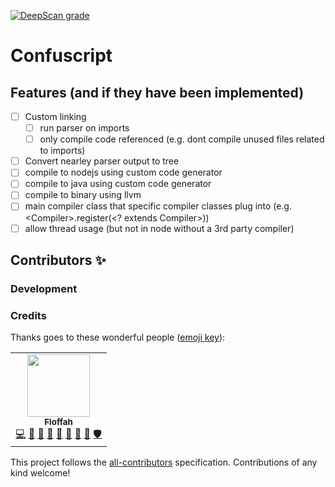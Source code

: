 [![DeepScan grade](https://deepscan.io/api/teams/12988/projects/16026/branches/332529/badge/grade.svg)](https://deepscan.io/dashboard#view=project&tid=12988&pid=16026&bid=332529)

# Confuscript

## Features (and if they have been implemented)

- [ ] Custom linking
  - [ ] run parser on imports
  - [ ] only compile code referenced (e.g. dont compile unused files related to imports)
- [ ] Convert nearley parser output to tree
- [ ] compile to nodejs using custom code generator
- [ ] compile to java using custom code generator
- [ ] compile to binary using llvm
- [ ] main compiler class that specific compiler classes plug into (e.g. \<Compiler\>.register(\<? extends Compiler\>))
- [ ] allow thread usage (but not in node without a 3rd party compiler)

## Contributors ✨

### Development



### Credits

Thanks goes to these wonderful people ([emoji key](https://allcontributors.org/docs/en/emoji-key)):

<!-- ALL-CONTRIBUTORS-LIST:START - Do not remove or modify this section -->
<!-- prettier-ignore-start -->
<!-- markdownlint-disable -->
<table>
  <tr>
    <td align="center"><a href="https://discord.gg/bc8Y2y9"><img src="https://avatars0.githubusercontent.com/u/27270386?v=4?s=100" width="100px;" alt=""/><br /><sub><b>Floffah</b></sub></a><br /><a href="https://github.com/confuscript/confuscript/commits?author=Floffah" title="Code">💻</a> <a href="https://github.com/confuscript/confuscript/commits?author=Floffah" title="Documentation">📖</a> <a href="#design-Floffah" title="Design">🎨</a> <a href="#ideas-Floffah" title="Ideas, Planning, & Feedback">🤔</a> <a href="#projectManagement-Floffah" title="Project Management">📆</a> <a href="#question-Floffah" title="Answering Questions">💬</a> <a href="https://github.com/confuscript/confuscript/pulls?q=is%3Apr+reviewed-by%3AFloffah" title="Reviewed Pull Requests">👀</a> <a href="#research-Floffah" title="Research">🔬</a> <a href="#security-Floffah" title="Security">🛡️</a></td>
  </tr>
</table>

<!-- markdownlint-restore -->
<!-- prettier-ignore-end -->

<!-- ALL-CONTRIBUTORS-LIST:END -->

This project follows the [all-contributors](https://github.com/all-contributors/all-contributors) specification.
Contributions of any kind welcome!
